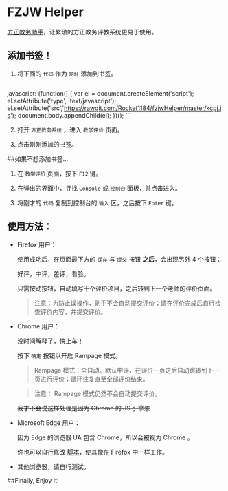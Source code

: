 # FZJW Helper
[方正教务助手][link]，让繁琐的方正教务评教系统更易于使用。

## 添加书签！

1. 将下面的 `代码` 作为 `网址` 添加到书签。

	```JavaScript
javascript: (function() {
	var el = document.createElement('script');
	el.setAttribute('type', 'text/javascript');
	el.setAttribute('src','https://rawgit.com/Rocket1184/fzjwHelper/master/kcpj.js');
	document.body.appendChild(el);
	})();
	```

2. 打开 `方正教务系统` ，进入 `教学评价` 页面。

3. 点击刚刚添加的书签。

##如果不想添加书签...

1. 在 `教学评价` 页面，按下 `F12` 键。

2. 在弹出的界面中，寻找 `Console` 或 `控制台` 面板，并点击进入。

3. 将刚才的 `代码` 复制到控制台的 `输入` 区，之后按下 `Enter` 键。


## 使用方法：

- Firefox 用户：

	使用成功后，在页面最下方的 `保存` 与 `提交` 按钮 **之后**，会出现另外 4 个按钮：
	
	好评，中评，差评，看脸。
	
	只需按动按钮，自动填写十个评价项目，之后转到下一个老师的评价页面。
	
	>注意：为防止误操作，助手不会自动提交评价；请在评价完成后自行检查评价内容，并提交评价。

- Chrome 用户：

	没时间解释了，快上车！
 
	按下 `确定` 按钮以开启 Rampage 模式。
 
	>Rampage 模式：全自动。默认中评，在评价一页之后自动跳转到下一页进行评价；循环往复直至全部评价结束。
 
	>注意： Rampage 模式仍然不会自动提交评价。
 
	~~我才不会说这样处理是因为 Chrome 的 JS 引擎怎~~
	
- Microsoft Edge 用户：

	因为 Edge 的浏览器 UA 包含 Chrome，所以会被视为 Chrome 。
	
	你也可以自行修改 [脚本](kcpj.js)，使其像在 Firefox 中一样工作。

- 其他浏览器，请自行测试。

##Finally, Enjoy It!

[link]: javascript:(function(){el=document.createElement('script');el.setAttribute('type','text/javascript');el.setAttribute('src','https://raw.githubusercontent.com/Rocket1184/fzjwHelper/master/kcpj.js');document.body.appendChild(el);})();
